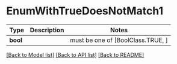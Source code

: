 # EnumWithTrueDoesNotMatch1

Type | Description | Notes
------------- | ------------- | -------------
**bool** |  |  must be one of [BoolClass.TRUE, ]

[[Back to Model list]](../README.md#documentation-for-models) [[Back to API list]](../README.md#documentation-for-api-endpoints) [[Back to README]](../README.md)

